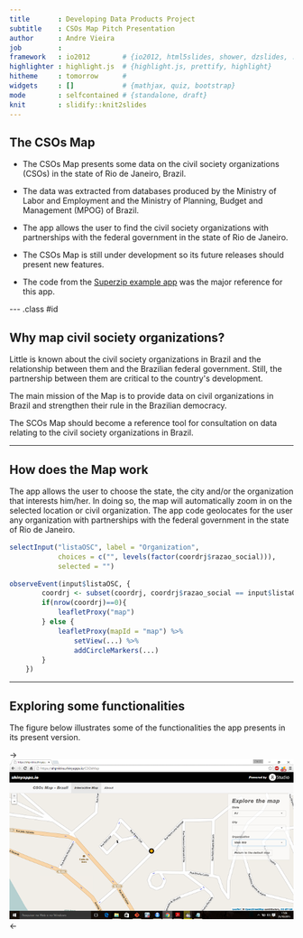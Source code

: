 ```yaml
---
title       : Developing Data Products Project
subtitle    : CSOs Map Pitch Presentation
author      : Andre Vieira
job         : 
framework   : io2012        # {io2012, html5slides, shower, dzslides, ...}
highlighter : highlight.js  # {highlight.js, prettify, highlight}
hitheme     : tomorrow      # 
widgets     : []            # {mathjax, quiz, bootstrap}
mode        : selfcontained # {standalone, draft}
knit        : slidify::knit2slides
---
```


## The CSOs Map

* The CSOs Map presents some data on the civil society organizations (CSOs) in the state of Rio de Janeiro, Brazil.

* The data was extracted from databases produced by the Ministry of Labor and Employment and the Ministry of Planning, Budget and Management (MPOG) of Brazil.

* The app allows the user to find the civil society organizations with partnerships with the federal government in the state of Rio de Janeiro.

* The CSOs Map is still under development so its future releases should present new features.

* The code from the [Superzip example app](shiny.rstudio.com/gallery/superzip-example.html) was the major reference for this app.

--- .class #id 

## Why map civil society organizations?

Little is known about the civil society organizations in Brazil and the relationship between them and the Brazilian federal government. Still, the partnership between them are critical to the country's development.

The main mission of the Map is to provide data on civil organizations in Brazil and strengthen their rule in the Brazilian democracy.

The SCOs Map should become a reference tool for consultation on data relating to the civil society organizations in Brazil.

---

## How does the Map work

The app allows the user to choose the state, the city and/or the organization that interests him/her. In doing so, the map will automatically zoom in on the selected location or civil organization. The app code geolocates for the user any organization with partnerships with the federal government in the state of Rio de Janeiro.


```r
selectInput("listaOSC", label = "Organization", 
            choices = c("", levels(factor(coordrj$razao_social))), 
            selected = "")
```


```r
observeEvent(input$listaOSC, {
        coordrj <- subset(coordrj, coordrj$razao_social == input$listaOSC)
        if(nrow(coordrj)==0){
            leafletProxy("map")
        } else {
            leafletProxy(mapId = "map") %>% 
                setView(...) %>%
                addCircleMarkers(...)
        }
    })
```

---

## Exploring some functionalities

The figure below illustrates some of the functionalities the app presents in its present version.

->![CSOs Map Demo](./figures/appDemo.png)<-

